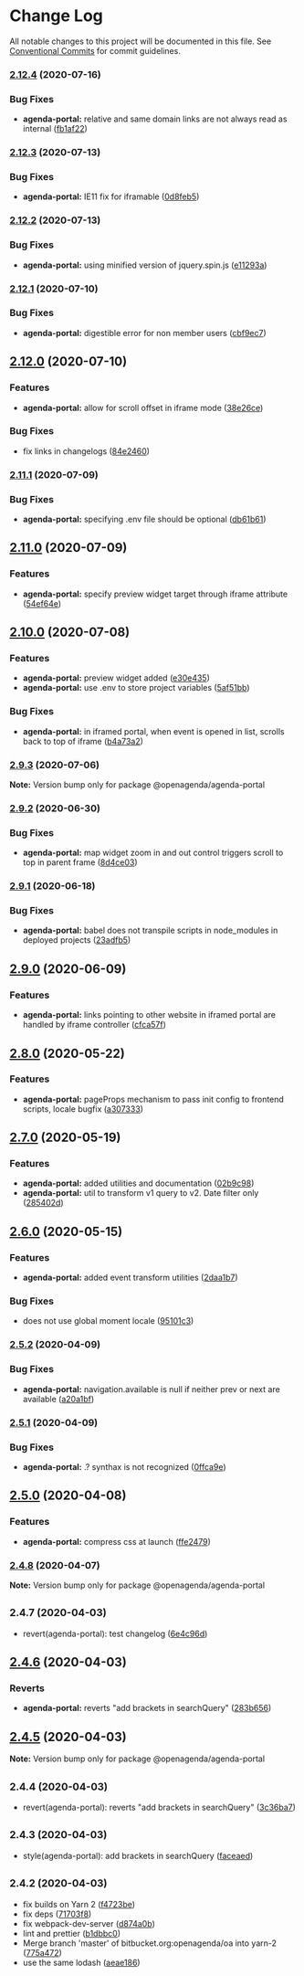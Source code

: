 # Change Log

All notable changes to this project will be documented in this file.
See [Conventional Commits](https://conventionalcommits.org) for commit guidelines.

### [2.12.4](https://github.com/OpenAgenda/oa/compare/@openagenda/agenda-portal@2.12.3...@openagenda/agenda-portal@2.12.4) (2020-07-16)


### Bug Fixes

* **agenda-portal:** relative and same domain links are not always read as internal ([fb1af22](https://github.com/OpenAgenda/oa/commit/fb1af22e9a8bf660173346201f368a28fd5525bd))



### [2.12.3](https://github.com/OpenAgenda/oa/compare/@openagenda/agenda-portal@2.12.2...@openagenda/agenda-portal@2.12.3) (2020-07-13)


### Bug Fixes

* **agenda-portal:** IE11 fix for iframable ([0d8feb5](https://github.com/OpenAgenda/oa/commit/0d8feb5413afddb6aee44c33b572229e59d61506))



### [2.12.2](https://github.com/OpenAgenda/oa/compare/@openagenda/agenda-portal@2.12.1...@openagenda/agenda-portal@2.12.2) (2020-07-13)


### Bug Fixes

* **agenda-portal:** using minified version of jquery.spin.js ([e11293a](https://github.com/OpenAgenda/oa/commit/e11293a920a763373feb54f014c6e4839fa62002))



### [2.12.1](https://github.com/OpenAgenda/oa/compare/@openagenda/agenda-portal@2.12.0...@openagenda/agenda-portal@2.12.1) (2020-07-10)


### Bug Fixes

* **agenda-portal:** digestible error for non member users ([cbf9ec7](https://github.com/OpenAgenda/oa/commit/cbf9ec73a1662e9d6e94b7692229fed43f415a22))



## [2.12.0](https://github.com/OpenAgenda/oa/compare/@openagenda/agenda-portal@2.11.1...@openagenda/agenda-portal@2.12.0) (2020-07-10)


### Features

* **agenda-portal:** allow for scroll offset in iframe mode ([38e26ce](https://github.com/OpenAgenda/oa/commit/38e26ce16a11109c967745859c7fd80d53870662))


### Bug Fixes

* fix links in changelogs ([84e2460](https://github.com/OpenAgenda/oa/commit/84e24609981f4ee3bb9e34ef52109d74abe97a62))



### [2.11.1](https://github.com/OpenAgenda/oa/compare/@openagenda/agenda-portal@2.11.0...@openagenda/agenda-portal@2.11.1) (2020-07-09)


### Bug Fixes

* **agenda-portal:** specifying .env file should be optional ([db61b61](https://github.com/OpenAgenda/oa/commit/db61b61ba52d5e7d2b42f50c810dbbf3af17dd7f))



## [2.11.0](https://github.com/OpenAgenda/oa/compare/@openagenda/agenda-portal@2.10.0...@openagenda/agenda-portal@2.11.0) (2020-07-09)


### Features

* **agenda-portal:** specify preview widget target through iframe attribute ([54ef64e](https://github.com/OpenAgenda/oa/commit/54ef64ee2afcd9862056229a961050a382a861bd))



## [2.10.0](https://github.com/OpenAgenda/oa/compare/@openagenda/agenda-portal@2.9.3...@openagenda/agenda-portal@2.10.0) (2020-07-08)


### Features

* **agenda-portal:** preview widget added ([e30e435](https://github.com/OpenAgenda/oa/commit/e30e4351446d636328e41af2ec43d33ca6113092))
* **agenda-portal:** use .env to store project variables ([5af51bb](https://github.com/OpenAgenda/oa/commit/5af51bb7347b78c813a2dd21eabbafda4a7a1bdc))


### Bug Fixes

* **agenda-portal:** in iframed portal, when event is opened in list, scrolls back to top of iframe ([b4a73a2](https://github.com/OpenAgenda/oa/commit/b4a73a228e02369af4a3499335cfd337a7adea54))



### [2.9.3](https://github.com/OpenAgenda/oa/compare/@openagenda/agenda-portal@2.9.2...@openagenda/agenda-portal@2.9.3) (2020-07-06)

**Note:** Version bump only for package @openagenda/agenda-portal





### [2.9.2](https://github.com/OpenAgenda/oa/compare/@openagenda/agenda-portal@2.9.1...@openagenda/agenda-portal@2.9.2) (2020-06-30)


### Bug Fixes

* **agenda-portal:** map widget zoom in and out control triggers scroll to top in parent frame ([8d4ce03](https://github.com/OpenAgenda/oa/commit/8d4ce03919b2777f7fb72a09bbe3f51173de64a3))



### [2.9.1](https://github.com/OpenAgenda/oa/compare/@openagenda/agenda-portal@2.9.0...@openagenda/agenda-portal@2.9.1) (2020-06-18)


### Bug Fixes

* **agenda-portal:** babel does not transpile scripts in node_modules in deployed projects ([23adfb5](https://github.com/OpenAgenda/oa/commit/23adfb50112b1e511a1c2567e9755816b9cb799d))



## [2.9.0](https://github.com/OpenAgenda/oa/compare/@openagenda/agenda-portal@2.8.0...@openagenda/agenda-portal@2.9.0) (2020-06-09)


### Features

* **agenda-portal:** links pointing to other website in iframed portal are handled by iframe controller ([cfca57f](https://github.com/OpenAgenda/oa/commit/cfca57f30a76e7b8d00b031ca185b545f22976d9))



## [2.8.0](https://github.com/OpenAgenda/oa/compare/@openagenda/agenda-portal@2.7.0...@openagenda/agenda-portal@2.8.0) (2020-05-22)


### Features

* **agenda-portal:** pageProps mechanism to pass init config to frontend scripts, locale bugfix ([a307333](https://github.com/OpenAgenda/oa/commit/a3073333b6f2725ea89654f37b23e71486885b57))



## [2.7.0](https://github.com/OpenAgenda/oa/compare/@openagenda/agenda-portal@2.6.0...@openagenda/agenda-portal@2.7.0) (2020-05-19)


### Features

* **agenda-portal:** added utilities and documentation ([02b9c98](https://github.com/OpenAgenda/oa/commit/02b9c9863d53aa0f9934ea5d1971440df71cf85a))
* **agenda-portal:** util to transform v1 query to v2. Date filter only ([285402d](https://github.com/OpenAgenda/oa/commit/285402d1ee1eabee605ed90112e4aea129750eaa))



## [2.6.0](https://github.com/OpenAgenda/oa/compare/@openagenda/agenda-portal@2.5.2...@openagenda/agenda-portal@2.6.0) (2020-05-15)


### Features

* **agenda-portal:** added event transform utilities ([2daa1b7](https://github.com/OpenAgenda/oa/commit/2daa1b75d25b72e8b0c9960b7b460c0874e8a40e))


### Bug Fixes

* does not use global moment locale ([95101c3](https://github.com/OpenAgenda/oa/commit/95101c3bade5aa224003d3ec716571548aeb0d97))



### [2.5.2](https://github.com/OpenAgenda/oa/compare/@openagenda/agenda-portal@2.5.1...@openagenda/agenda-portal@2.5.2) (2020-04-09)


### Bug Fixes

* **agenda-portal:** navigation.available is null if neither prev or next are available ([a20a1bf](https://github.com/OpenAgenda/oa/commit/a20a1bfb90935f310c63dd8760c0a69f54664a15))



### [2.5.1](https://github.com/OpenAgenda/oa/compare/@openagenda/agenda-portal@2.5.0...@openagenda/agenda-portal@2.5.1) (2020-04-09)


### Bug Fixes

* **agenda-portal:** .? synthax is not recognized ([0ffca9e](https://github.com/OpenAgenda/oa/commit/0ffca9eab350e5c6bfcd9ed3de47df90ff2f0071))



## [2.5.0](https://github.com/OpenAgenda/oa/compare/@openagenda/agenda-portal@2.4.8...@openagenda/agenda-portal@2.5.0) (2020-04-08)


### Features

* **agenda-portal:** compress css at launch ([ffe2479](https://github.com/OpenAgenda/oa/commit/ffe2479e010bde6a1589964c46cb7769453e5836))



### [2.4.8](https://github.com/OpenAgenda/oa/compare/@openagenda/agenda-portal@2.4.7...@openagenda/agenda-portal@2.4.8) (2020-04-07)

**Note:** Version bump only for package @openagenda/agenda-portal





## <small>2.4.7 (2020-04-03)</small>

* revert(agenda-portal): test changelog ([6e4c96d](https://github.com/OpenAgenda/oa/commit/6e4c96d))





## [2.4.6](https://github.com/OpenAgenda/oa/compare/@openagenda/agenda-portal@2.4.5...@openagenda/agenda-portal@2.4.6) (2020-04-03)


### Reverts

* **agenda-portal:** reverts "add brackets in searchQuery" ([283b656](https://github.com/OpenAgenda/oa/commit/283b656777f40f14c28310070f645b4604e6b1a5))





## [2.4.5](https://github.com/OpenAgenda/oa/compare/@openagenda/agenda-portal@2.4.4...@openagenda/agenda-portal@2.4.5) (2020-04-03)

**Note:** Version bump only for package @openagenda/agenda-portal





## <small>2.4.4 (2020-04-03)</small>

* revert(agenda-portal): reverts "add brackets in searchQuery" ([3c36ba7](https://github.com/OpenAgenda/oa/commit/3c36ba7))





## <small>2.4.3 (2020-04-03)</small>

* style(agenda-portal): add brackets in searchQuery ([faceaed](https://github.com/OpenAgenda/oa/commit/faceaed))





## <small>2.4.2 (2020-04-03)</small>

* fix builds on Yarn 2 ([f4723be](https://github.com/OpenAgenda/oa/commit/f4723be))
* fix deps ([71703f8](https://github.com/OpenAgenda/oa/commit/71703f8))
* fix webpack-dev-server ([d874a0b](https://github.com/OpenAgenda/oa/commit/d874a0b))
* lint and prettier ([b1dbbc0](https://github.com/OpenAgenda/oa/commit/b1dbbc0))
* Merge branch 'master' of bitbucket.org:openagenda/oa into yarn-2 ([775a472](https://github.com/OpenAgenda/oa/commit/775a472))
* use the same lodash ([aeae186](https://github.com/OpenAgenda/oa/commit/aeae186))

